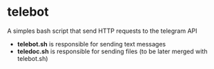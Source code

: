 # telebot
A simples bash script that send HTTP requests to the telegram API

* **telebot.sh** is responsible for sending text messages
* **teledoc.sh** is responsible for sending files (to be later merged with telebot.sh)
